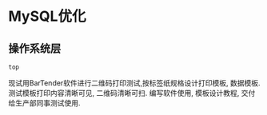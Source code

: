 # MySQL优化

## 操作系统层

```shell
top
```

现试用BarTender软件进行二维码打印测试,按标签纸规格设计打印模板, 数据模板.
测试模板打印内容清晰可见, 二维码清晰可扫.
编写软件使用, 模板设计教程, 交付给生产部同事测试使用.